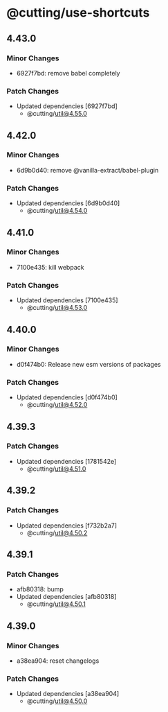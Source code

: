 # @cutting/use-shortcuts

## 4.43.0

### Minor Changes

- 6927f7bd: remove babel completely

### Patch Changes

- Updated dependencies [6927f7bd]
  - @cutting/util@4.55.0

## 4.42.0

### Minor Changes

- 6d9b0d40: remove @vanilla-extract/babel-plugin

### Patch Changes

- Updated dependencies [6d9b0d40]
  - @cutting/util@4.54.0

## 4.41.0

### Minor Changes

- 7100e435: kill webpack

### Patch Changes

- Updated dependencies [7100e435]
  - @cutting/util@4.53.0

## 4.40.0

### Minor Changes

- d0f474b0: Release new esm versions of packages

### Patch Changes

- Updated dependencies [d0f474b0]
  - @cutting/util@4.52.0

## 4.39.3

### Patch Changes

- Updated dependencies [1781542e]
  - @cutting/util@4.51.0

## 4.39.2

### Patch Changes

- Updated dependencies [f732b2a7]
  - @cutting/util@4.50.2

## 4.39.1

### Patch Changes

- afb80318: bump
- Updated dependencies [afb80318]
  - @cutting/util@4.50.1

## 4.39.0

### Minor Changes

- a38ea904: reset changelogs

### Patch Changes

- Updated dependencies [a38ea904]
  - @cutting/util@4.50.0
